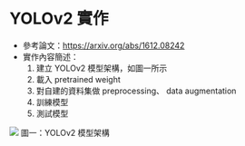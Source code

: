 # YOLOv2 實作
* 參考論文：https://arxiv.org/abs/1612.08242
* 實作內容簡述：
  1. 建立 YOLOv2 模型架構，如圖一所示
  2. 載入 pretrained weight
  3. 對自建的資料集做 preprocessing、 data augmentation
  4. 訓練模型
  5. 測試模型

![](https://i.imgur.com/M3kFwZa.png)
圖一：YOLOv2 模型架構
